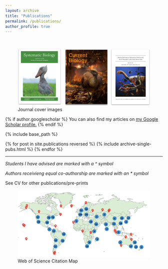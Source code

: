 ```yaml
---
layout: archive
title: "Publications"
permalink: /publications/
author_profile: true
---
```

<br>
<figure style="max-width: 100%;">
  <img src="https://github.com/jakeberv/jakeberv.github.io/raw/master/images/research/publication_headers.png" alt="Examples of journal cover images from my research (and birdy mascott)"/>
  <figcaption> Journal cover images </figcaption>
</figure>


{% if author.googlescholar %} You can also find my articles on <u><a href="{{author.googlescholar}}">my Google Scholar profile</a>.</u> {% endif %}

{% include base_path %}

{% for post in site.publications reversed %} {% include archive-single-pubs.html %} {% endfor %}

---

*Students I have advised are marked with a ^ symbol*

*Authors receivieng equal co-authorship are marked with an \* symbol*

See CV for other publications/pre-prints  

<figure style="max-width: 100%;">
  <img src="https://github.com/jakeberv/jakeberv.github.io/raw/master/images/research/citation_map_3_19_23.png" alt="Citation Map"/>
  <figcaption> Web of Science Citation Map </figcaption>
</figure>